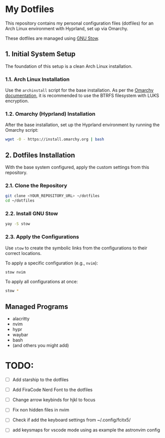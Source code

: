 # My Dotfiles

This repository contains my personal configuration files (dotfiles) for an Arch Linux environment with Hyprland, set up via Omarchy.

These dotfiles are managed using [GNU Stow](https://www.gnu.org/software/stow/).

## 1. Initial System Setup

The foundation of this setup is a clean Arch Linux installation.

### 1.1. Arch Linux Installation

Use the `archinstall` script for the base installation. As per the [Omarchy documentation](https://manuals.omamix.org/2/the-omarchy-manual/50/getting-started), it is recommended to use the BTRFS filesystem with LUKS encryption.

### 1.2. Omarchy (Hyprland) Installation

After the base installation, set up the Hyprland environment by running the Omarchy script:

```bash
wget -O - https://install.omarchy.org | bash
```

## 2. Dotfiles Installation

With the base system configured, apply the custom settings from this repository.

### 2.1. Clone the Repository

```bash
git clone <YOUR_REPOSITORY_URL> ~/dotfiles
cd ~/dotfiles
```

### 2.2. Install GNU Stow

```bash
yay -S stow
```

### 2.3. Apply the Configurations

Use `stow` to create the symbolic links from the configurations to their correct locations.

To apply a specific configuration (e.g., `nvim`):
```bash
stow nvim
```

To apply all configurations at once:
```bash
stow *
```

## Managed Programs

*   alacritty
*   nvim
*   hypr
*   waybar
*   bash
*   (and others you might add)



# TODO:

- [ ] Add starship to the dotfiles
- [ ] Add FiraCode Nerd Font to the dotfiles
- [ ] Change arrow keybinds for hjkl to focus
- [ ] Fix non hidden files in nvim
- [ ] Check if add the keyboard settings from ~/.config/fcitx5/
- [ ] add keysmaps for vscode mode using as example the astronvim config

